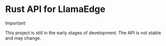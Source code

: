 # Rust API for LlamaEdge

> [!IMPORTANT]
> This project is still in the early stages of development. The API is not stable and may change.
